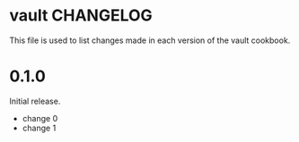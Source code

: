 # vault CHANGELOG

This file is used to list changes made in each version of the vault cookbook.

# 0.1.0

Initial release.

- change 0
- change 1

